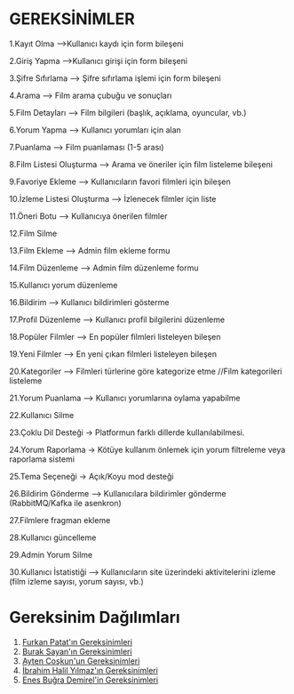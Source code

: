 # GEREKSİNİMLER

1.Kayıt Olma -->Kullanıcı kaydı için form bileşeni  

2.Giriş Yapma -->Kullanıcı girişi için form bileşeni  

3.Şifre Sıfırlama  --> Şifre sıfırlama işlemi için form bileşeni

4.Arama --> Film arama çubuğu ve sonuçları

5.Film Detayları --> Film bilgileri (başlık, açıklama, oyuncular, vb.)

6.Yorum Yapma --> Kullanıcı yorumları için alan

7.Puanlama --> Film puanlaması (1-5 arası)

8.Film Listesi Oluşturma --> Arama ve öneriler için film listeleme bileşeni

9.Favoriye Ekleme --> Kullanıcıların favori filmleri için bileşen

10.İzleme Listesi Oluşturma --> İzlenecek filmler için liste

11.Öneri Botu --> Kullanıcıya önerilen filmler

12.Film Silme 

13.Film Ekleme --> Admin film ekleme formu

14.Film Düzenleme --> Admin film düzenleme formu

15.Kullanıcı yorum düzenleme

16.Bildirim --> Kullanıcı bildirimleri gösterme

17.Profil Düzenleme --> Kullanıcı profil bilgilerini düzenleme

18.Popüler Filmler --> En popüler filmleri listeleyen bileşen

19.Yeni Filmler --> En yeni çıkan filmleri listeleyen bileşen

20.Kategoriler --> Filmleri türlerine göre kategorize etme //Film kategorileri listeleme 

21.Yorum Puanlama --> Kullanıcı yorumlarına oylama yapabilme

22.Kullanıcı Silme

23.Çoklu Dil Desteği -> Platformun farklı dillerde kullanılabilmesi.

24.Yorum Raporlama -> Kötüye kullanım önlemek için yorum filtreleme veya raporlama sistemi 

25.Tema Seçeneği -> Açık/Koyu mod desteği

26.Bildirim Gönderme --> Kullanıcılara bildirimler gönderme (RabbitMQ/Kafka ile asenkron)

27.Filmlere fragman ekleme

28.Kullanıcı güncelleme 

29.Admin Yorum Silme 

30.Kullanıcı İstatistiği --> Kullanıcıların site üzerindeki aktivitelerini izleme (film izleme sayısı, yorum sayısı, vb.)

# Gereksinim Dağılımları
1. [Furkan Patat'ın Gereksinimleri](Furkan-Patat-Gereksinimler.md)
2. [Burak Sayan'ın Gereksinimleri]()
1. [Ayten Coşkun'un Gereksinimleri]()
2. [İbrahim Halil Yılmaz'ın Gereksinimleri]()
1. [Enes Buğra Demirel'in Gereksinimleri]()
